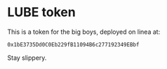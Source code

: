 # LUBE token

This is a token for the big boys, deployed on linea at:

`0x1bE3735Dd0C0Eb229fB11094B6c277192349EBbf`

Stay slippery.
